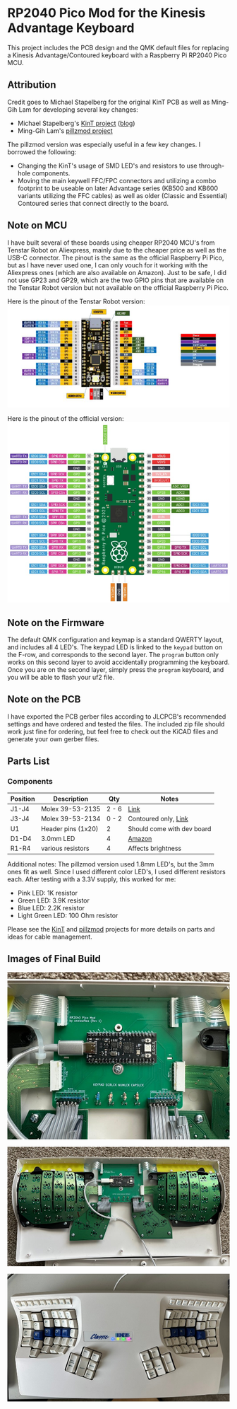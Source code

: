 # RP2040 Pico Mod for the Kinesis Advantage Keyboard

This project includes the PCB design and the QMK default files for replacing a Kinesis Advantage/Contoured keyboard with a Raspberry Pi RP2040 Pico MCU.

## Attribution

Credit goes to Michael Stapelberg for the original KinT PCB as well as Ming-Gih Lam for developing several key changes:
 * Michael Stapelberg's [KinT project](https://github.com/kinx-project/kint) ([blog](https://michael.stapelberg.ch/posts/2020-07-09-kint-kinesis-keyboard-controller/))
 * Ming-Gih Lam's [pillzmod project](https://github.com/dcpedit/pillzmod)

The pillzmod version was especially useful in a few key changes. I borrowed the following:
 * Changing the KinT's usage of SMD LED's and resistors to use through-hole components.
 * Moving the main keywell FFC/FPC connectors and utilizing a combo footprint to be useable on later Advantage series (KB500 and KB600 variants utilizing the FFC cables) as well as older (Classic and Essential) Contoured series that connect directly to the board. 

## Note on MCU

I have built several of these boards using cheaper RP2040 MCU's from Tenstar Robot on Aliexpress, mainly due to the cheaper price as well as the USB-C connector. The pinout is the same as the official Raspberry Pi Pico, but as I have never used one, I can only vouch for it working with the Aliexpress ones (which are also available on Amazon). Just to be safe, I did not use GP23 and GP29, which are the two GPIO pins that are available on the Tenstar Robot version but not available on the official Raspberry Pi Pico.

Here is the pinout of the Tenstar Robot version:
![Tenstar Robot RP2040](images/Tenstar_RP2040.jpg)

Here is the pinout of the official version:
![Raspberry Pi Pico](images/Official_Pinout.jpeg)

## Note on the Firmware

The default QMK configuration and keymap is a standard QWERTY layout, and includes all 4 LED's. The keypad LED is linked to the `keypad` button on the F-row, and corresponds to the second layer. The `program` button only works on this second layer to avoid accidentally programming the keyboard. Once you are on the second layer, simply press the `program` keyboard, and you will be able to flash your uf2 file.

## Note on the PCB

I have exported the PCB gerber files according to JLCPCB's recommended settings and have ordered and tested the files. The included zip file should work just fine for ordering, but feel free to check out the KiCAD files and generate your own gerber files. 

## Parts List

### Components

| Position | Description | Qty | Notes |
| -------- | ----------- | --- | ----- |
| J1-J4    | Molex 39-53-2135 | 2 - 6  | [Link](https://octopart.com/39-53-2135-molex-7670149?r=sp)
| J3-J4    | Molex 39-53-2134 | 0 - 2  | Contoured only, [Link](https://octopart.com/search?q=Molex+39-53-2134)
| U1       | Header pins (1x20) | 2 | Should come with dev board
| D1-D4    | 3.0mm LED | 4 | [Amazon](https://a.co/d/3NseNQ2)
| R1-R4    | various resistors | 4 | Affects brightness

Additional notes: The pillzmod version used 1.8mm LED's, but the 3mm ones fit as well. Since I used different color LED's, I used different resistors each. After testing with a 3.3V supply, this worked for me:
 * Pink LED: 1K resistor
 * Green LED: 3.9K resistor
 * Blue LED: 2.2K resistor
 * Light Green LED: 100 Ohm resistor

Please see the [KinT](https://github.com/kinx-project/kint) and [pillzmod](https://github.com/dcpedit/pillzmod) projects for more details on parts and ideas for cable management. 

## Images of Final Build

![Closeup Inside](images/Installed_Closeup.jpg)

![Inside Kinesis Classic](images/Installed_Classic.jpg)

![Finished Kinesis Classic](images/Finished.jpg)

